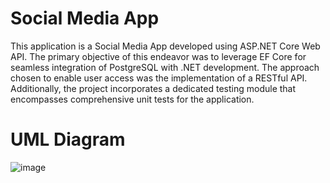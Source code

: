 Social Media App
=============
This application is a Social Media App developed using ASP.NET Core Web API. The primary objective of this endeavor was to leverage EF Core for seamless integration of PostgreSQL with .NET development. The approach chosen to enable user access was the implementation of a RESTful API. Additionally, the project incorporates a dedicated testing module that encompasses comprehensive unit tests for the application.

UML Diagram
=============

![image](https://drive.google.com/file/d/177Wl83OO6N6Gq6en2YR1qHCMQfABLZ_b/view?usp=sharing)
